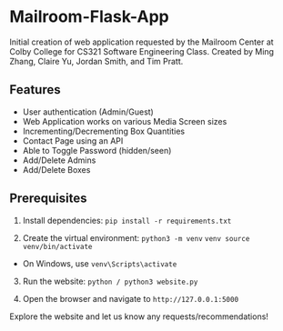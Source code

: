 # Mailroom-Flask-App
Initial creation of web application requested by the Mailroom Center at Colby College for CS321 Software Engineering Class. Created by Ming Zhang, Claire Yu, Jordan Smith, and Tim Pratt. 

## Features
- User authentication (Admin/Guest)
- Web Application works on various Media Screen sizes
- Incrementing/Decrementing Box Quantities
- Contact Page using an API
- Able to Toggle Password (hidden/seen)
- Add/Delete Admins
- Add/Delete Boxes

## Prerequisites
1. Install dependencies:
`pip install -r requirements.txt`

2. Create the virtual environment:
`python3 -m venv`
`venv source venv/bin/activate` 
- On Windows, use `venv\Scripts\activate`

3. Run the website:
`python / python3 website.py`

4. Open the browser and navigate to `http://127.0.0.1:5000`

Explore the website and let us know any requests/recommendations!